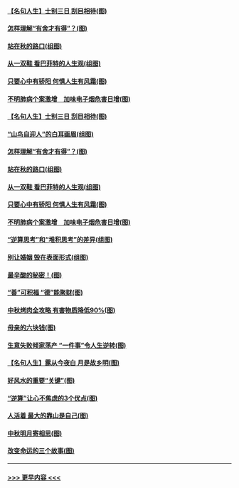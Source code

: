 #### [【名句人生】士别三日 刮目相待(图)](../pages/p8/906988.md?t=09151111) 
#### [怎样理解“有舍才有得”？(图)](../pages/p8/906872.md?t=09151111) 
#### [站在秋的路口(组图)](../pages/p8/906914.md?t=09151111) 
#### [从一双鞋 看巴菲特的人生观(组图)](../pages/p8/907311.md?t=09151111) 
#### [只要心中有骄阳 何惧人生有风霜(图)](../pages/p8/907320.md?t=09151111) 
#### [不明肺病个案激增　加味电子烟危害日增(图)](../pages/p8/907307.md?t=09151111) 
#### [【名句人生】士别三日 刮目相待(图)](../pages/p8/906988.md?t=09151111) 
#### [“山鸟自迎人”的白耳画眉(组图)](../pages/p8/907332.md?t=09151111) 
#### [怎样理解“有舍才有得”？(图)](../pages/p8/906872.md?t=09151111) 
#### [站在秋的路口(组图)](../pages/p8/906914.md?t=09151111) 
#### [从一双鞋 看巴菲特的人生观(组图)](../pages/p8/907311.md?t=09151111) 
#### [只要心中有骄阳 何惧人生有风霜(图)](../pages/p8/907320.md?t=09151111) 
#### [不明肺病个案激增　加味电子烟危害日增(图)](../pages/p8/907307.md?t=09151111) 
#### [“逆算思考”和“堆积思考”的差异(组图)](../pages/p8/907229.md?t=09151111) 
#### [别让婚姻 毁在表面形式(组图)](../pages/p8/907118.md?t=09151111) 
#### [最辛酸的秘密！(图)](../pages/p8/906327.md?t=09151111) 
#### [“善”可积福 “德”能聚财(图)](../pages/p8/906906.md?t=09151111) 
#### [中秋烤肉全攻略 有害物质降低90%(图)](../pages/p8/907227.md?t=09151111) 
#### [母亲的六块钱(图)](../pages/p8/907107.md?t=09151111) 
#### [生意失败倾家荡产 “一件事”令人生逆转(图)](../pages/p8/907101.md?t=09151111) 
#### [【名句人生】露从今夜白 月是故乡明(图)](../pages/p8/906558.md?t=09151111) 
#### [好风水的重要“关键”(图)](../pages/p8/907087.md?t=09151111) 
#### [“逆算”让心不焦虑的3个优点(图)](../pages/p8/907070.md?t=09151111) 
#### [人活着 最大的靠山是自己(图)](../pages/p8/906329.md?t=09151111) 
#### [中秋明月寄相思(图)](../pages/p8/906932.md?t=09151111) 
#### [改变命运的三个故事(图)](../pages/p8/906257.md?t=09151111) 

----
#### [ >>> 更早内容 <<< ](../indexes/p8-earlier.md)
